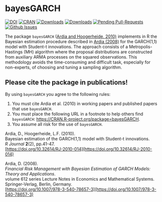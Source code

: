 # bayesGARCH

[![DOI](https://zenodo.org/badge/59887397.svg)](https://zenodo.org/badge/latestdoi/59887397)
[![CRAN](http://www.r-pkg.org/badges/version/bayesGARCH)](https://cran.r-project.org/package=bayesGARCH) 
[![Downloads](http://cranlogs.r-pkg.org/badges/bayesGARCH?color=brightgreen)](http://www.r-pkg.org/pkg/bayesGARCH)
[![Downloads](http://cranlogs.r-pkg.org/badges/grand-total/bayesGARCH?color=brightgreen)](http://www.r-pkg.org/pkg/bayesGARCH)
[![Pending Pull-Requests](http://githubbadges.herokuapp.com/ArdiaD/bayesGARCH/pulls.svg?style=flat)](https://github.com/ArdiaD/bayesGARCH/pulls)
[![Github Issues](http://githubbadges.herokuapp.com/ArdiaD/bayesGARCH/issues.svg)](https://github.com/ArdiaD/bayesGARCH/issues)

The package `bayesGARCH` ([Ardia and Hoogerheide, 2010)](https://journal.R-project.org/archive/2010-2/) implements in R 
the Bayesian estimation procedure described 
in [Ardia (2008)](http://dx.doi.org/10.1007/978-3-540-78657-3) for the GARCH(1,1) model with Student-t innovations.
The approach consists of a Metropolis-Hastings (MH) algorithm where the proposal distributions
are constructed from auxiliary ARMA processes on the squared observations. This methodology 
avoids the time-consuming and difficult task, especially for non-experts, of choosing and tuning 
a sampling algorithm. 

## Please cite the package in publications!

By using `bayesGARCH` you agree to the following rules: 

1) You must cite Ardia et al. (2010) in working papers and published papers that use `bayesGARCH`.
2) You must place the following URL in a footnote to help others find `bayesGARCH`: https://CRAN.R-project.org/package=bayesGARCH. 
3) You assume all risk for the use of `bayesGARCH`.

Ardia, D., Hoogerheide, L.F. (2010).  
Bayesian estimation of the GARCH(1,1) model with Student-t innovations.  
_R Journal_ **2**(2), pp.41-47.    
[https://doi.org/10.32614/RJ-2010-014](https://doi.org/10.32614/RJ-2010-014)    

Ardia, D. (2008).    
_Financial Risk Management with Bayesian Estimation of GARCH Models: Theory and Applications_.   
volume 612 series Lecture Notes in Economics and Mathematical Systems. Springer-Verlag, Berlin, Germany.    
[https://doi.org/10.1007/978-3-540-78657-3](https://doi.org/10.1007/978-3-540-78657-3)    
